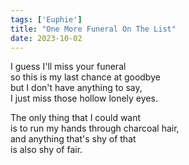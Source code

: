```yaml
---
tags: ['Euphie']
title: "One More Funeral On The List"
date: 2023-10-02
---
```


I guess I'll miss your funeral  
so this is my last chance at goodbye  
but I don't have anything to say,  
I just miss those hollow lonely eyes.

The only thing that I could want  
is to run my hands through charcoal hair,  
and anything that's shy of that  
is also shy of fair.
